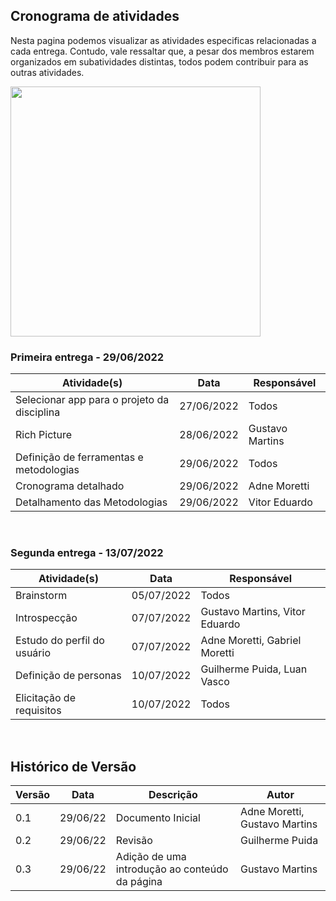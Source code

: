 ## Cronograma de atividades
Nesta pagina podemos visualizar as atividades especificas relacionadas a cada entrega. Contudo, vale ressaltar que, a pesar dos membros estarem organizados em subatividades distintas, todos podem contribuir para as outras atividades.

<img src=https://img.freepik.com/vetores-gratis/alunos-ou-funcionarios-adicionando-eventos-ou-prazos-ao-aplicativo-de-calendario-jovens-usando-ilustracao-plana-de-organizador-de-tempo-ou-planejador_74855-20735.jpg width=400px/>


### Primeira entrega - 29/06/2022
Atividade(s) | Data  | Responsável |
------------ | ------- | ----------- | 
Selecionar app para o projeto da disciplina | 27/06/2022 | Todos |
Rich Picture | 28/06/2022 | Gustavo Martins |
Definição de ferramentas e metodologias |  29/06/2022   | Todos|
Cronograma detalhado | 29/06/2022 | Adne Moretti
Detalhamento das Metodologias | 29/06/2022 | Vitor Eduardo

<br>

### Segunda entrega - 13/07/2022

Atividade(s) | Data  | Responsável |
------------ | ------- | ----------- | 
Brainstorm   | 05/07/2022 | Todos
Introspecção | 07/07/2022 | Gustavo Martins, Vitor Eduardo
Estudo do perfil do usuário | 07/07/2022 | Adne Moretti, Gabriel Moretti
Definição de personas  |   10/07/2022  | Guilherme Puida, Luan Vasco
Elicitação de requisitos| 10/07/2022 | Todos

<br>

## Histórico de Versão

| Versão | Data | Descrição | Autor |
|--------|------|-------|-----------|
| 0.1 | 29/06/22 | Documento Inicial | Adne Moretti, Gustavo Martins |
| 0.2 | 29/06/22 | Revisão | Guilherme Puida |
| 0.3 | 29/06/22 | Adição de uma introdução ao conteúdo da página | Gustavo Martins |
